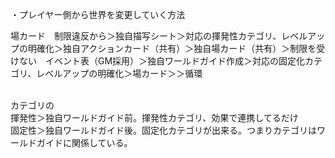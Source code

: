 <p>・プレイヤー側から世界を変更していく方法 </p>

<p>場カード　制限違反から＞独自描写シート＞対応の揮発性カテゴリ、レベルアップの明確化＞独自アクションカード（共有）＞独自場カード（共有）＞制限を受けない　イベント表（GM採用）＞独自ワールドガイド作成＞対応の固定化カテゴリ、レベルアップの明確化＞場カード＞＞循環</p>

<p><br />
カテゴリの<br />
揮発性＞独自ワールドガイド前。揮発性カテゴリ、効果で連携してるだけ<br />
固定性＞独自ワールドガイド後。固定化カテゴリが出来る。つまりカテゴリはワールドガイドに関係している。</p>
